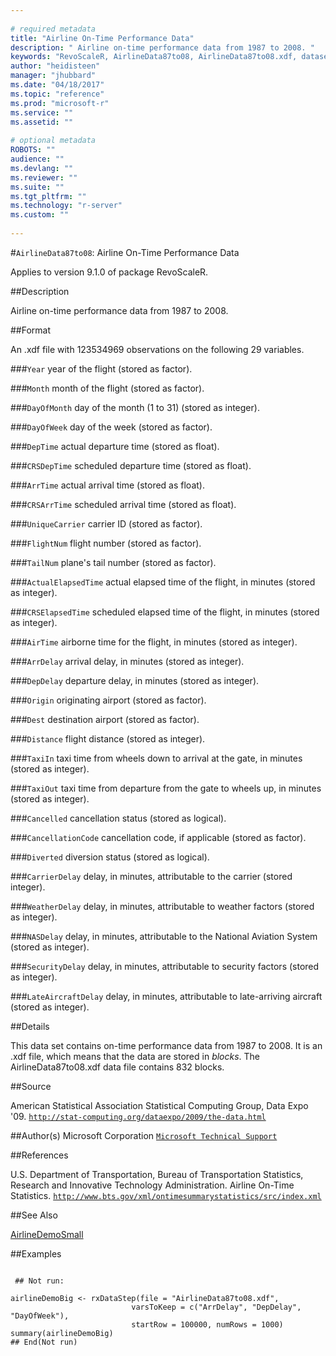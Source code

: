 ```yaml
--- 
 
# required metadata 
title: "Airline On-Time Performance Data" 
description: " Airline on-time performance data from 1987 to 2008. " 
keywords: "RevoScaleR, AirlineData87to08, AirlineData87to08.xdf, datasets" 
author: "heidisteen" 
manager: "jhubbard" 
ms.date: "04/18/2017" 
ms.topic: "reference" 
ms.prod: "microsoft-r" 
ms.service: "" 
ms.assetid: "" 
 
# optional metadata 
ROBOTS: "" 
audience: "" 
ms.devlang: "" 
ms.reviewer: "" 
ms.suite: "" 
ms.tgt_pltfrm: "" 
ms.technology: "r-server" 
ms.custom: "" 
 
--- 
```

 
 
 
 
 #`AirlineData87to08`: Airline On-Time Performance Data

 Applies to version 9.1.0 of package RevoScaleR.
 
 ##Description
 
Airline on-time performance data from 1987 to 2008.
 
 
 ##Format
 
An .xdf file with 123534969 observations on the following 29 variables.


###`Year`
year of the flight (stored as factor).


###`Month`
month of the flight (stored as factor).


###`DayOfMonth`
day of the month (1 to 31) (stored as integer).


###`DayOfWeek`
day of the week (stored as factor).


###`DepTime`
actual departure time (stored as float).


###`CRSDepTime`
scheduled departure time (stored as float).


###`ArrTime`
actual arrival time (stored as float).


###`CRSArrTime`
scheduled arrival time (stored as float).


###`UniqueCarrier`
carrier ID (stored as factor).


###`FlightNum`
flight number (stored as factor).


###`TailNum`
plane's tail number (stored as factor).


###`ActualElapsedTime`
actual elapsed time of the flight, in minutes  (stored as integer).


###`CRSElapsedTime`
scheduled elapsed time of the flight, in minutes (stored as integer).


###`AirTime`
airborne time for the flight, in minutes (stored as integer).


###`ArrDelay`
arrival delay, in minutes (stored as integer).


###`DepDelay`
departure delay, in minutes (stored as integer).


###`Origin`
originating airport (stored as factor).


###`Dest`
destination airport (stored as factor).


###`Distance`
flight distance (stored as integer).


###`TaxiIn`
 taxi time from wheels down to arrival at the gate, in minutes (stored as integer).


###`TaxiOut`
taxi time from departure from the gate to wheels up, in minutes (stored as integer).


###`Cancelled`
cancellation status (stored as logical).


###`CancellationCode`
cancellation code, if applicable (stored as factor).


###`Diverted`
diversion status (stored as logical).


###`CarrierDelay`
delay, in minutes, attributable to the carrier (stored integer).


###`WeatherDelay`
delay, in minutes, attributable to weather factors (stored as integer).


###`NASDelay`
delay, in minutes, attributable to the National Aviation System (stored as integer).


###`SecurityDelay`
delay, in minutes, attributable to security factors (stored as integer).


###`LateAircraftDelay`
delay, in minutes, attributable to late-arriving aircraft (stored as integer).



 
 
 ##Details
 
This data set contains on-time performance data from 1987 to 2008. It is an
.xdf file, which means that the data are stored in *blocks*. The
AirlineData87to08.xdf data file contains 832 blocks.
 
 
 ##Source
  
American Statistical Association Statistical Computing Group, Data Expo '09.
[`http://stat-computing.org/dataexpo/2009/the-data.html`](http://stat-computing.org/dataexpo/2009/the-data.html)

 
 
 ##Author(s)
 Microsoft Corporation [`Microsoft Technical Support`](https://go.microsoft.com/fwlink/?LinkID=698556&clcid=0x409)
 
 
 ##References
 
U.S. Department of Transportation, Bureau of Transportation Statistics,
Research and Innovative Technology Administration. Airline On-Time Statistics. 
[`http://www.bts.gov/xml/ontimesummarystatistics/src/index.xml`](http://www.bts.gov/xml/ontimesummarystatistics/src/index.xml)

 
 
 ##See Also
 
[AirlineDemoSmall](AirlineDemoSmall.md)
   
 ##Examples

 ```
   
  ## Not run:
 
airlineDemoBig <- rxDataStep(file = "AirlineData87to08.xdf",
                            varsToKeep = c("ArrDelay", "DepDelay", "DayOfWeek"),
                            startRow = 100000, numRows = 1000) 
summary(airlineDemoBig) 
 ## End(Not run) 
  
 
```
 
 
